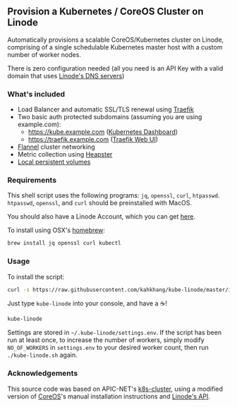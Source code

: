 ## Provision a Kubernetes / CoreOS Cluster on Linode

Automatically provisions a scalable CoreOS/Kubernetes cluster on Linode, comprising of a single schedulable Kubernetes master host with a custom number of worker nodes.

There is zero configuration needed (all you need is an API Key with a valid domain that uses [Linode's DNS servers](https://www.linode.com/docs/networking/dns/dns-manager-overview#set-domain-names-to-use-linodes-name-servers))

### What's included
* Load Balancer and automatic SSL/TLS renewal using [Traefik](https://github.com/containous/traefik)
* Two basic auth protected subdomains (assuming you are using example.com):
  * https://kube.example.com ([Kubernetes Dashboard](https://github.com/kubernetes/dashboard))
  * https://traefik.example.com ([Traefik Web UI](https://github.com/containous/traefik#web-ui))
* [Flannel](https://github.com/coreos/flannel/blob/master/README.md) cluster networking
* Metric collection using [Heapster](https://github.com/kubernetes/heapster)
* [Local persistent volumes](https://github.com/kubernetes-incubator/external-storage/blob/master/local-volume/README.md)


### Requirements
This shell script uses the following programs: `jq`, `openssl`, `curl`, `htpasswd`.
`htpasswd`, `openssl`, and `curl` should be preinstalled with MacOS.

You should also have a Linode Account, which you can get [here](https://www.linode.com/?r=0affaec6ca42ca06f5f2c2d3d8d1ceb354e222c1).

To install using OSX's [homebrew](https://brew.sh/):
```sh
brew install jq openssl curl kubectl
```

### Usage

To install the script:
```sh
curl -s https://raw.githubusercontent.com/kahkhang/kube-linode/master/install.sh | sh
```

Just type `kube-linode` into your console, and have a :coffee:!
```sh
kube-linode
```

Settings are stored in `~/.kube-linode/settings.env`. If the script has been run at least once, to increase the number of workers, simply modify `NO_OF_WORKERS` in `settings.env` to your desired worker count, then run `./kube-linode.sh` again.

### Acknowledgements
This source code was based on APIC-NET's [k8s-cluster](https://github.com/APNIC-net/linode-k8s-cluster), using a
modified version of [CoreOS](https://coreos.com/kubernetes/docs/latest/getting-started.html)'s manual installation instructions and [Linode's API](https://www.linode.com/api).

